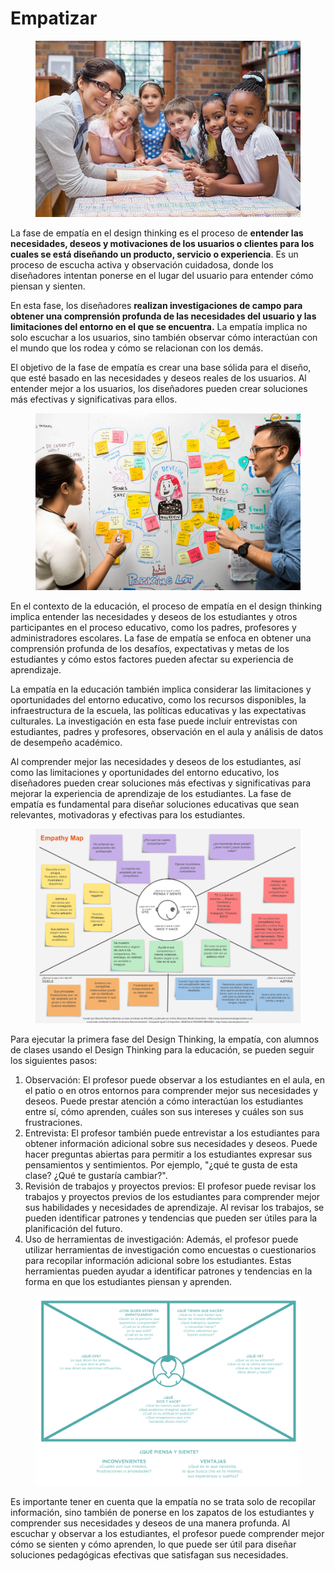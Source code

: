 # Empatizar

<figure><img src="../.gitbook/assets/image (13).png" alt=""><figcaption></figcaption></figure>

La fase de empatía en el design thinking es el proceso de **entender las necesidades, deseos y motivaciones de los usuarios o clientes para los cuales se está diseñando un producto, servicio o experiencia**. Es un proceso de escucha activa y observación cuidadosa, donde los diseñadores intentan ponerse en el lugar del usuario para entender cómo piensan y sienten.

En esta fase, los diseñadores **realizan investigaciones de campo para obtener una comprensión profunda de las necesidades del usuario y las limitaciones del entorno en el que se encuentra.** La empatía implica no solo escuchar a los usuarios, sino también observar cómo interactúan con el mundo que los rodea y cómo se relacionan con los demás.

El objetivo de la fase de empatía es crear una base sólida para el diseño, que esté basado en las necesidades y deseos reales de los usuarios. Al entender mejor a los usuarios, los diseñadores pueden crear soluciones más efectivas y significativas para ellos.

<figure><img src="../.gitbook/assets/image (1).png" alt=""><figcaption></figcaption></figure>

En el contexto de la educación, el proceso de empatía en el design thinking implica entender las necesidades y deseos de los estudiantes y otros participantes en el proceso educativo, como los padres, profesores y administradores escolares. La fase de empatía se enfoca en obtener una comprensión profunda de los desafíos, expectativas y metas de los estudiantes y cómo estos factores pueden afectar su experiencia de aprendizaje.

La empatía en la educación también implica considerar las limitaciones y oportunidades del entorno educativo, como los recursos disponibles, la infraestructura de la escuela, las políticas educativas y las expectativas culturales. La investigación en esta fase puede incluir entrevistas con estudiantes, padres y profesores, observación en el aula y análisis de datos de desempeño académico.

Al comprender mejor las necesidades y deseos de los estudiantes, así como las limitaciones y oportunidades del entorno educativo, los diseñadores pueden crear soluciones más efectivas y significativas para mejorar la experiencia de aprendizaje de los estudiantes. La fase de empatía es fundamental para diseñar soluciones educativas que sean relevantes, motivadoras y efectivas para los estudiantes.

<figure><img src="../.gitbook/assets/image (5).png" alt=""><figcaption></figcaption></figure>

Para ejecutar la primera fase del Design Thinking, la empatía, con alumnos de clases usando el Design Thinking para la educación, se pueden seguir los siguientes pasos:

1. Observación: El profesor puede observar a los estudiantes en el aula, en el patio o en otros entornos para comprender mejor sus necesidades y deseos. Puede prestar atención a cómo interactúan los estudiantes entre sí, cómo aprenden, cuáles son sus intereses y cuáles son sus frustraciones.
2. Entrevista: El profesor también puede entrevistar a los estudiantes para obtener información adicional sobre sus necesidades y deseos. Puede hacer preguntas abiertas para permitir a los estudiantes expresar sus pensamientos y sentimientos. Por ejemplo, "¿qué te gusta de esta clase? ¿Qué te gustaría cambiar?".
3. Revisión de trabajos y proyectos previos: El profesor puede revisar los trabajos y proyectos previos de los estudiantes para comprender mejor sus habilidades y necesidades de aprendizaje. Al revisar los trabajos, se pueden identificar patrones y tendencias que pueden ser útiles para la planificación del futuro.
4. Uso de herramientas de investigación: Además, el profesor puede utilizar herramientas de investigación como encuestas o cuestionarios para recopilar información adicional sobre los estudiantes. Estas herramientas pueden ayudar a identificar patrones y tendencias en la forma en que los estudiantes piensan y aprenden.

<figure><img src="../.gitbook/assets/image (12).png" alt=""><figcaption></figcaption></figure>

Es importante tener en cuenta que la empatía no se trata solo de recopilar información, sino también de ponerse en los zapatos de los estudiantes y comprender sus necesidades y deseos de una manera profunda. Al escuchar y observar a los estudiantes, el profesor puede comprender mejor cómo se sienten y cómo aprenden, lo que puede ser útil para diseñar soluciones pedagógicas efectivas que satisfagan sus necesidades.
